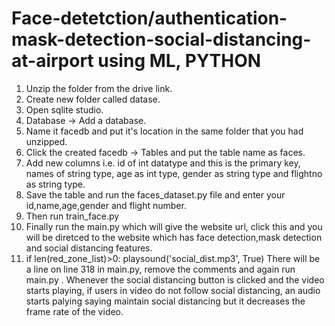 # Face-detetction/authentication-mask-detection-social-distancing-at-airport using ML, PYTHON

1. Unzip the folder from the drive link.
2. Create new folder called datase.
3. Open sqlite studio.
4. Database -> Add a database.
5. Name it facedb and put it's location in the same folder that you had unzipped.
6. Click the created facedb -> Tables and put the table name as faces.
7. Add new columns i.e. id of int datatype and this is the primary key, names of string type, age as int type, gender as string type and flightno as string type.
8. Save the table and run the faces_dataset.py file and enter your id,name,age,gender and flight number.
9. Then run train_face.py
10. Finally run the main.py which will give the website url, click this and you will be diretced to the website which has face detection,mask detection and social distancing features.
11.  if len(red_zone_list)>0:
           playsound('social_dist.mp3', True)
There will be a line on line 318 in main.py, remove the comments and again run main.py  .
Whenever the social distancing button is clicked and the video starts playing, if users in video do not follow social distancing, an audio starts palying saying maintain social distancing but it decreases the frame rate of the video.

